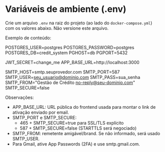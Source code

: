 # Variáveis de ambiente (.env)

Crie um arquivo `.env` na raiz do projeto (ao lado do `docker-compose.yml`) com os valores abaixo. Não versione este arquivo.

Exemplo de conteúdo:

POSTGRES_USER=postgres
POSTGRES_PASSWORD=postgres
POSTGRES_DB=credit_system
PGHOST=db
PGPORT=5432

JWT_SECRET=change_me
APP_BASE_URL=http://localhost:3000

SMTP_HOST=smtp.seuprovedor.com
SMTP_PORT=587
SMTP_USER=seu_usuario@dominio.com
SMTP_PASS=sua_senha
SMTP_FROM="Gestão de Crédito <no-reply@seu-dominio.com>"
SMTP_SECURE=false

Observações:
- APP_BASE_URL: URL pública do frontend usada para montar o link de ativação enviado por email.
- SMTP_PORT e SMTP_SECURE:
  - 465 + SMTP_SECURE=true para SSL/TLS explícito
  - 587 + SMTP_SECURE=false (STARTTLS será negociado)
- SMTP_FROM: remetente amigável/brand. Se não informado, será usado SMTP_USER.
- Para Gmail, ative App Passwords (2FA) e use smtp.gmail.com.
